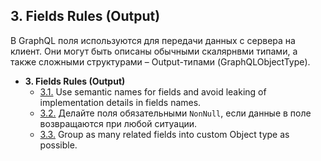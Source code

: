## 3. Fields Rules (Output)

В GraphQL поля используются для передачи данных с сервера на клиент. Они могут быть описаны обычными скалярнвми типами, а также сложными структурами – Output-типами (GraphQLObjectType).

- **3. Fields Rules (Output)** 
  - [3.1.](./3.1-semantic-names.md) Use semantic names for fields and avoid leaking of implementation details in fields names.
  - [3.2.](./3.2-non-null-output.md) Делайте поля обязательными `NonNull`, если данные в поле возвращаются при любой ситуации.
  - [3.3.](./3.3-grouping.md) Group as many related fields into custom Object type as possible.